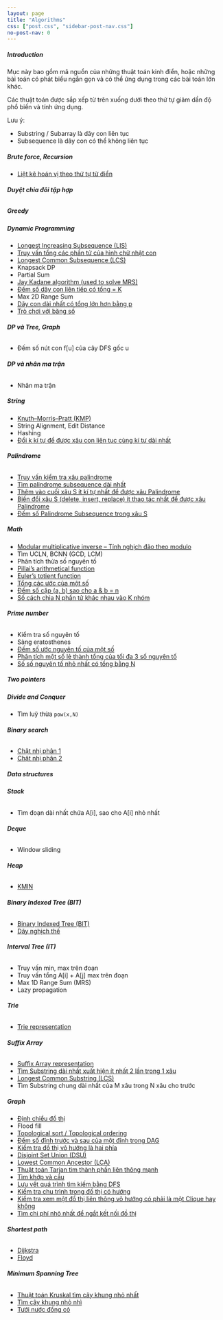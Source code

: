 ```yaml
---
layout: page
title: "Algorithms"
css: ["post.css", "sidebar-post-nav.css"]
no-post-nav: 0
---
```

##### **Introduction**
Mục này bao gồm mã nguồn của những thuật toán kinh điển, hoặc những bài toán có phát biểu ngắn gọn và có thể ứng dụng trong các bài toán lớn khác.

Các thuật toán được sắp xếp từ trên xuống dưới theo thứ tự giảm dần độ phổ biến và tính ứng dụng.

Lưu ý:
+ Substring / Subarray là dãy con liên tục
+ Subsequence là dãy con có thể không liên tục

##### **Brute force, Recursion**
* [Liệt kê hoán vị theo thứ tự từ điển](https://nhannguyen95.wordpress.com/2016/03/07/thuat-toan-liet-ke-hoan-vi-theo-thu-tu-tu-dien/)

###### **Duyệt chia đôi tập hợp**

##### **Greedy**

##### **Dynamic Programming**
* [Longest Increasing Subsequence (LIS)](https://nhannguyen95.wordpress.com/2017/02/27/lis-day-con-tang-dai-nhat/)
* [Truy vấn tổng các phần tử của hình chữ nhật con](https://nhannguyen95.github.io/2017/08/01/truy-van-tong-phan-tu-cua-hinh-chu-nhat-con)
* [Longest Common Subsequence (LCS)](https://nhannguyen95.github.io/2017/08/02/day-con-chung-khong-lien-ke-dai-nhat)
* Knapsack DP
* Partial Sum
* [Jay Kadane algorithm (used to solve MRS)](https://nhannguyen95.wordpress.com/2017/03/23/day-con-lien-tiep-co-tong-lon-nhat/)
* [Đếm số dãy con liên tiếp có tổng = K](http://codeforces.com/problemset/problem/165/C)
* Max 2D Range Sum
* [Dãy con dài nhất có tổng lớn hơn bằng p](https://nhannguyen95.github.io/2017/08/02/day-con-dai-nhat-co-tong-lon-hon-bang-p)
* [Trò chơi với băng số](https://nhannguyen95.github.io/2017/08/02/tro-choi-voi-bang-so)

###### **DP và Tree, Graph**
* Đếm số nút con f[u] của cây DFS gốc u

###### **DP và nhân ma trận**
* Nhân ma trận

##### **String**
* [Knuth–Morris–Pratt (KMP)](https://nhannguyen95.wordpress.com/2017/02/27/kmp/)
* String Alignment, Edit Distance
* Hashing
* [Đổi k kí tự để được xâu con liên tục cùng kí tự dài nhất](https://nhannguyen95.github.io/2017/07/21/doi-k-ki-tu-de-duoc-xau-con-lien-tuc-cung-ki-tu-dai-nhat)

###### **Palindrome**
* [Truy vấn kiểm tra xâu palindrome](https://nhannguyen95.github.io/2017/08/01/truy-van-kiem-tra-xau-palindrome)
* [Tìm palindrome subsequence dài nhất](https://nhannguyen95.github.io/2017/08/01/tim-xau-con-palindrome-dai-nhat)
* [Thêm vào cuối xâu S ít kí tự nhất để được xâu Palindrome](https://nhannguyen95.wordpress.com/2017/03/02/uva-11475-extend-to-palindrome/)
* [Biến đổi xâu S (delete, insert, replace) ít thao tác nhất để được xâu Palindrome](https://nhannguyen95.wordpress.com/2017/03/12/uva-10739-string-to-palindrome/)
* [Đếm số Palindrome Subsequence trong xâu S](https://nhannguyen95.wordpress.com/2017/03/13/uva-10617-again-palindrome/)


##### **Math**
* [Modular multiplicative inverse – Tính nghịch đảo theo modulo](https://nhannguyen95.wordpress.com/2017/03/16/modular-multiplicative-inverse-tinh-nghich-dao-theo-phep-nhan-modulo/)
* Tìm UCLN, BCNN (GCD, LCM)
* Phân tích thừa số nguyên tố
* [Pillai’s arithmetical function](https://nhannguyen95.wordpress.com/2017/02/01/pillais-arithmetical-function-thuat-toan-tinh-ham-pillai/)
* [Euler’s totient function](https://nhannguyen95.wordpress.com/2017/02/01/978/)
* [Tổng các ước của một số](https://nhannguyen95.github.io/2017/08/01/tong-cac-uoc-cua-mot-so)
* [Đếm số cặp (a, b) sao cho a & b = n](https://nhannguyen95.github.io/2017/07/30/dem-so-cap-(a,b)-sao-cho-a&b=n)
* [Số cách chia N phần tử khác nhau vào K nhóm](https://nhannguyen95.github.io/2017/08/09/so-cach-chia-n-phan-tu-khac-nhau-thanh-k-nhom)

###### **Prime number**
* Kiểm tra số nguyên tố
* Sàng eratosthenes
* [Đếm số ước nguyên tố của một số](https://nhannguyen95.github.io/2017/07/28/dem-so-uoc-nguyen-to-cua-mot-so)
* [Phân tích một số lẻ thành tổng của tối đa 3 số nguyên tố](https://nhannguyen95.github.io/2017/07/30/phan-tich-mot-so-le-thanh-tong-cua-toi-da-3-so-nguyen-to)
* [Số số nguyên tố nhỏ nhất có tổng bằng N](https://nhannguyen95.github.io/2017/07/21/so-so-nguyen-to-nho-nhat-co-tong-bang-n)

##### **Two pointers**

##### **Divide and Conquer**
* Tìm luỹ thừa `pow(x,N)`

###### **Binary search**
* [Chặt nhị phân 1](https://nhannguyen95.wordpress.com/2015/11/30/chat-nhi-phan-va-cac-bien-the/)
* [Chặt nhị phân 2](https://nhannguyen95.wordpress.com/2016/02/21/chat-nhi-phan-va-cac-bien-the-part-2/)

##### **Data structures**

###### **Stack**
* Tìm đoạn dài nhất chứa A[i], sao cho A[i] nhỏ nhất

###### **Deque**
* Window sliding

###### **Heap**
* [KMIN](https://nhannguyen95.github.io/2017/08/04/KMIN)

###### **Binary Indexed Tree (BIT)**
* [Binary Indexed Tree (BIT)](https://nhannguyen95.github.io/2017/08/01/binary-indexed-tree)
* [Dãy nghịch thế](https://nhannguyen95.github.io/2017/08/01/day-nghich-the)

###### **Interval Tree (IT)**
* Truy vấn min, max trên đoạn
* Truy vấn tổng A[i] + A[j] max trên đoạn
* Max 1D Range Sum (MRS)
* Lazy propagation

###### **Trie**
* [Trie representation](https://nhannguyen95.wordpress.com/2017/03/18/trie/)

###### **Suffix Array**
* [Suffix Array representation](https://nhannguyen95.wordpress.com/2017/03/16/suffix-array/)
* [Tìm Substring dài nhất xuất hiện ít nhất 2 lần trong 1 xâu](https://nhannguyen95.wordpress.com/2017/03/17/uva-1223-editor/)
* [Longest Common Substring (LCS)](https://nhannguyen95.wordpress.com/2017/03/17/uva-760-dna-sequencing/)
* Tìm Substring chung dài nhất của M xâu trong N xâu cho trước

##### **Graph**
* [Định chiều đồ thị](https://nhannguyen95.wordpress.com/2017/04/10/dinh-chieu-do-thi/)
* Flood fill
* [Topological sort / Topological ordering](https://nhannguyen95.wordpress.com/2017/04/11/tim-thu-tu-topo-trong-dag/)
* [Đếm số đỉnh trước và sau của một đỉnh trong DAG](https://nhannguyen95.wordpress.com/2016/09/16/count-number-of-predecessors-and-successors-of-each-vertex-in-a-dag/)
* [Kiểm tra đồ thị vô hướng là hai phía](https://nhannguyen95.wordpress.com/2016/08/10/kiem-tra-do-thi-2-phia/)
* [Disjoint Set Union (DSU)](https://nhannguyen95.github.io/2017/07/30/disjoint-set-union)
* [Lowest Common Ancestor (LCA)](https://nhannguyen95.github.io/2017/07/27/lowest-common-ancestor)
* [Thuật toán Tarjan tìm thành phần liên thông mạnh](https://nhannguyen95.github.io/2017/08/04/thuat-toan-tarjan-tim-thanh-phan-lien-thong-manh)
* [Tìm khớp và cầu](https://nhannguyen95.github.io/2017/08/04/tim-khop-va-cau)
* [Lưu vết quá trình tìm kiếm bằng DFS](https://nhannguyen95.wordpress.com/2017/03/25/luu-vet-qua-trinh-tim-kiem-bang-dfs/)
* [Kiểm tra chu trình trong đồ thị có hướng](https://nhannguyen95.github.io/2017/07/21/kiem-tra-chu-trinh-trong-do-thi-co-huong)
* [Kiểm tra xem một đồ thị  liên thông vô hướng có phải là một Clique hay không](http://codeforces.com/contest/771/problem/A)
* [Tìm chi phí nhỏ nhất để ngắt kết nối đồ thị](https://nhannguyen95.github.io/2017/07/19/tim-chi-phi-nho-nhat-de-ngat-ket-noi-do-thi)

###### **Shortest path**
* [Dijkstra](https://nhannguyen95.github.io/2017/07/21/dijkstra)
* [Floyd](https://nhannguyen95.github.io/2017/08/09/floyd)

###### **Minimum Spanning Tree**
* [Thuật toán Kruskal tìm cây khung nhỏ nhất](https://nhannguyen95.github.io/2017/08/03/cay-khung-nho-nhat)
* [Tìm cây khung nhỏ nhì](https://nhannguyen95.wordpress.com/2017/04/15/thuat-toan-kruskal-tim-cay-khung-nho-nhi-minimum-spanning-tree/)
* [Tưới nước đồng cỏ](https://nhannguyen95.github.io/2017/08/04/tuoi-nuoc-dong-co)
